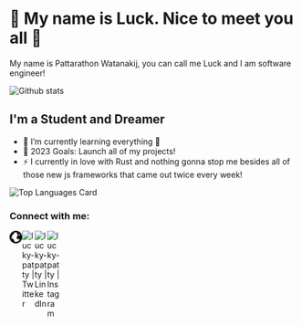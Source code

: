 # :beer:  My name is Luck. Nice to meet you all :beer:

My name is Pattarathon Watanakij, you can call me Luck and I am software engineer!

![Github stats](https://github-readme-stats-eta-five-33.vercel.app/api?username=lucky-patty&theme=dark&show_icons=true&count_private=true)

## I'm a Student and Dreamer

- 🌱 I’m currently learning everything 🤣
- 🥅 2023 Goals: Launch all of my projects!
- ⚡ I currently in love with Rust and nothing gonna stop me besides all of those new js frameworks that came out twice every week!

![Top Languages Card](https://github-readme-stats-eta-five-33.vercel.app/api/top-langs/?username=lucky-patty&layout=compact)

### Connect with me:

[<img align="left" alt="lucky-patty" width="22px" src="https://raw.githubusercontent.com/iconic/open-iconic/master/svg/globe.svg" />][website]
[<img align="left" alt="lucky-patty | Twitter" width="22px" src="https://cdn.jsdelivr.net/npm/simple-icons@v3/icons/twitter.svg" />][twitter]
[<img align="left" alt="lucky-patty | LinkedIn" width="22px" src="https://cdn.jsdelivr.net/npm/simple-icons@v3/icons/linkedin.svg" />][linkedin]
[<img align="left" alt="lucky-patty | Instagram" width="22px" src="https://cdn.jsdelivr.net/npm/simple-icons@v3/icons/instagram.svg" />][instagram]

<br />

[website]: https://pattarathon.com
[twitter]: https://twitter.com/luck.wtj
[instagram]: https://instagram.com/luckymusician
[linkedin]: https://linkedin.com/in/pattarathon-watanakij-10856a121
[Twinmoon]: https://twinmoon.studio/

